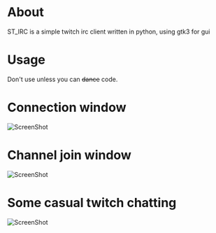 About
======
ST_IRC is a simple twitch irc client written in python, using gtk3 for gui

Usage
======
Don't use unless you can ~~dance~~ code.


Connection window
======
![ScreenShot](http://puu.sh/7ZDZ8)

Channel join window
======
![ScreenShot](http://puu.sh/7ZE2k)

Some casual twitch chatting
======
![ScreenShot](http://puu.sh/7ZEfU)
